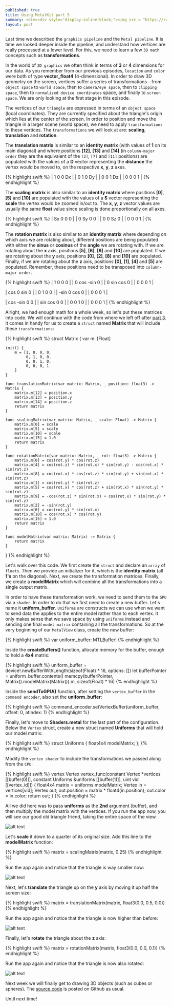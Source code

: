 ```yaml
---
published: true
title: Using MetalKit part 5
summary: <div><div style="display:inline-block;"><img src = "https://raw.githubusercontent.com/MetalKit/images/master/chapter05_5.png" alt="Metal" height="140" width="160"></div><div style="display:inline-block; width:75%; padding-left:1.5em; color:grey; vertical-align:middle;">Introducing 2D/3D transforms - scaling, translation and rotation matrices. Using a Model matrix to combine all transforms and sending it to the GPU as a Uniform using a data buffer. Introducing argument tables for sending multiple data buffers to the GPU. Using the model matrix in the vertex shader for transformations.</div></div>
layout: post
---
```

Last time we described the `graphics pipeline` and the `Metal pipeline`. It is time we looked deeper inside the pipeline, and understand how vertices are really processed at a lower level. For this, we need to learn a few `3D math` concepts such as __transformations__. 

In the world of `3D graphics` we often think in terms of __3__ or __4__ dimensions for our data. As you remember from our previous episodes, `location` and `color` were both of type __vector_float4__ (4-dimensional). In order to draw 3D geometry on the screen, vertices suffer a series of transformations - from `object space` to `world space`, then to `camera/eye space`, then to `clipping space`, then to `normalized device coordinates` space, and finally to `screen space`. We are only looking at the first stage in this episode.

The vertices of our `triangle` are expressed in terms of an `object space` (local coordinates). They are currently specified about the triangle's origin which lies at the center of the screen. In order to position and move the triangle in a larger scene (world space), we need to apply `transformations` to these vertices. The `transformations` we will look at are: __scaling__, __translation__ and __rotation__.

The __translation matrix__ is similar to an __identity matrix__ (with values of __1__ on its main diagonal) and where positions __[12]__, __[13]__ and __[14]__ (in `column-major order` they are the equivalent of the `[3]`, `[7]` and `[11]` positions) are populated with the values of a __D__ vector representing the __distance__ the vertex would be moved to, on the respective __x__, __y__, __z__ axes.

{% highlight swift %} 
| 1     0     0    Dx |
| 0     1     0    Dy |
| 0     0     1    Dz |
| 0     0     0     1 |
{% endhighlight %}

The __scaling matrix__ is also similar to an __identity matrix__ where positions __[0]__, __[5]__ and __[10]__ are populated with the values of a __S__ vector representing the __scale__ the vertex would be zoomed in/out to. The __x__, __y__, __z__ vector values are usually the same __float__ value since scaling is done proportionally on all axes.

{% highlight swift %} 
| Sx    0     0     0 |
| 0     Sy    0     0 |
| 0     0     Sz    0 |
| 0     0     0     1 |
{% endhighlight %}

The __rotation matrix__ is also similar to an __identity matrix__ where depending on which axis we are rotating about, different positions are being populated with either the __sinus__ or __cosinus__ of the __angle__ we are rotating with. If we are rotating about the __x__ axis, positions __[5]__, __[6]__, __[9]__ and __[10]__ are populated. If we are rotating about the __y__ axis, positions __[0]__, __[2]__, __[8]__ and __[10]__ are populated. Finally, if we are rotating about the __z__ axis, positions __[0]__, __[1]__, __[4]__ and __[5]__ are populated. Remember, these positions need to be transposed into `column-major order`.

{% highlight swift %} 
| 1     0     0     0 |
| 0    cos  -sin    0 |
| 0    sin   cos    0 |
| 0     0     0     1 |

| cos   0    sin    0 |
| 0     1     0     0 |
| -sin  0    cos    0 |
| 0     0     0     1 |

| cos  -sin   0     0 |
| sin  cos    0     0 |
| 0     0     1     0 |
| 0     0     0     1 |
{% endhighlight %}

Alright, we had enough math for a whole week, so let's put these matrices into code. We will continue with the code from where we left off after [part 3](https://github.com/MetalKit/metal). It comes in handy for us to create a `struct` named __Matrix__ that will include these `transformations`:

{% highlight swift %} 
struct Matrix {
    var m: [Float]
    
    init() {
        m = [1, 0, 0, 0,
             0, 1, 0, 0,
             0, 0, 1, 0,
             0, 0, 0, 1
        ]
    }
    
    func translationMatrix(var matrix: Matrix, _ position: float3) -> Matrix {
        matrix.m[12] = position.x
        matrix.m[13] = position.y
        matrix.m[14] = position.z
        return matrix
    }
    
    func scalingMatrix(var matrix: Matrix, _ scale: Float) -> Matrix {
        matrix.m[0] = scale
        matrix.m[5] = scale
        matrix.m[10] = scale
        matrix.m[15] = 1.0
        return matrix
    }
    
    func rotationMatrix(var matrix: Matrix, _ rot: float3) -> Matrix {
        matrix.m[0] = cos(rot.y) * cos(rot.z)
        matrix.m[4] = cos(rot.z) * sin(rot.x) * sin(rot.y) - cos(rot.x) * sin(rot.z)
        matrix.m[8] = cos(rot.x) * cos(rot.z) * sin(rot.y) + sin(rot.x) * sin(rot.z)
        matrix.m[1] = cos(rot.y) * sin(rot.z)
        matrix.m[5] = cos(rot.x) * cos(rot.z) + sin(rot.x) * sin(rot.y) * sin(rot.z)
        matrix.m[9] = -cos(rot.z) * sin(rot.x) + cos(rot.x) * sin(rot.y) * sin(rot.z)
        matrix.m[2] = -sin(rot.y)
        matrix.m[6] = cos(rot.y) * sin(rot.x)
        matrix.m[10] = cos(rot.x) * cos(rot.y)
        matrix.m[15] = 1.0
        return matrix
    }
    
    func modelMatrix(var matrix: Matrix) -> Matrix {
        return matrix
    }
}
{% endhighlight %}

Let's walk over this code. We first create the `struct` and declare an `array` of `floats`. Then we provide an initializer for it, which is the __identity matrix__ (all __1's__ on the diagonal). Next, we create the transformation matrices. Finally, we create a __modelMatrix__ which will combine all the transformations into a single output matrix. 

In order to have these transformation work, we need to send them to the `GPU` via a `shader`. In order to do that we first need to create a new buffer. Let's name it __uniform_buffer__. `Uniforms` are constructs we can use when we want to send data the applies to the entire model rather than to each vertex. It only makes sense that we save space by using `uniforms` instead and sending one final `model matrix` containing all the transformations. So at the very beginning of our `MetalView` class, create the new buffer:

{% highlight swift %} 
var uniform_buffer: MTLBuffer!
{% endhighlight %}

Inside the __createBuffers()__ function, allocate memory for the buffer, enough to hold a __4x4__ matrix:

{% highlight swift %} 
uniform_buffer = device!.newBufferWithLength(sizeof(Float) * 16, options: [])
let bufferPointer = uniform_buffer.contents()
memcpy(bufferPointer, Matrix().modelMatrix(Matrix()).m, sizeof(Float) * 16)
{% endhighlight %}

Inside the __sendToGPU()__ function, after setting the `vertex_buffer` in the `command encoder`, also set the __uniform_buffer__:

{% highlight swift %} 
command_encoder.setVertexBuffer(uniform_buffer, offset: 0, atIndex: 1)
{% endhighlight %}

Finally, let's move to __Shaders.metal__ for the last part of the configuration. Below the `Vertex` struct, create a new struct named __Uniforms__ that will hold our model matrix:

{% highlight swift %} 
struct Uniforms {
    float4x4 modelMatrix;
};
{% endhighlight %}

Modify the `vertex shader` to include the transformations we passed along from the `CPU`:

{% highlight swift %} 
vertex Vertex vertex_func(constant Vertex *vertices [[buffer(0)]],
                          constant Uniforms &uniforms [[buffer(1)]],
                          uint vid [[vertex_id]])
{
    float4x4 matrix = uniforms.modelMatrix;
    Vertex in = vertices[vid];
    Vertex out;
    out.position = matrix * float4(in.position);
    out.color = in.color;
    return out;
}
{% endhighlight %}

All we did here was to pass __uniforms__ as the __2nd__ argument (buffer), and then multiply the model matrix with the vertices. If you run the app now, you will see our good old triangle friend, taking the entire space of the view.

![alt text](https://github.com/MetalKit/images/blob/master/chapter05_1.png?raw=true "1")

Let's __scale__ it down to a quarter of its original size. Add this line to the __modelMatrix__ function:

{% highlight swift %} 
matrix = scalingMatrix(matrix, 0.25)
{% endhighlight %}

Run the app again and notice that the triangle is way smaller now:

![alt text](https://github.com/MetalKit/images/blob/master/chapter05_2.png?raw=true "2")

Next, let's __translate__ the triangle up on the __y__ axis by moving it up half the screen size:

{% highlight swift %} 
matrix = translationMatrix(matrix, float3(0.0, 0.5, 0.0))
{% endhighlight %}

Run the app again and notice that the triangle is now higher than before:

![alt text](https://github.com/MetalKit/images/blob/master/chapter05_3.png?raw=true "3")

Finally, let's __rotate__ the triangle about the __z__ axis:

{% highlight swift %} 
matrix = rotationMatrix(matrix, float3(0.0, 0.0, 0.1))
{% endhighlight %}

Run the app again and notice that the triangle is now also rotated:

![alt text](https://github.com/MetalKit/images/blob/master/chapter05_4.png?raw=true "4")

Next week we will finally get to drawing 3D objects (such as cubes or spheres). The [source code](https://github.com/MetalKit/metal) is posted on Github as usual.

Until next time!
